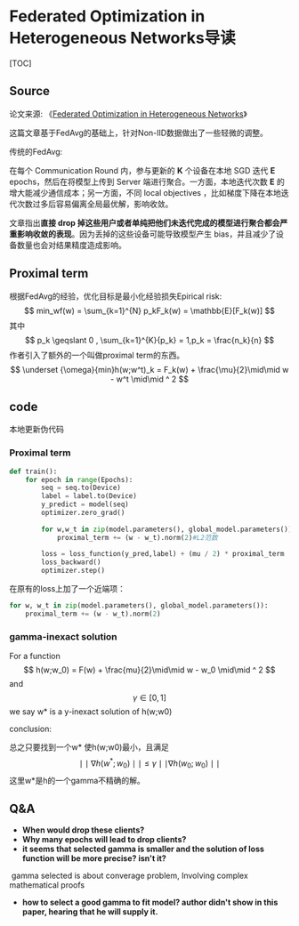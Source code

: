 # Federated Optimization in Heterogeneous Networks导读

[TOC]

## Source

论文来源: 《[Federated Optimization in Heterogeneous Networks](https://link.zhihu.com/?target=https%3A//arxiv.org/abs/1812.06127)》

这篇文章基于FedAvg的基础上，针对Non-IID数据做出了一些轻微的调整。

传统的FedAvg:

在每个 Communication Round 内，参与更新的 **K** 个设备在本地 SGD 迭代 **E** epochs，然后在将模型上传到 Server 端进行聚合。一方面，本地迭代次数 **E** 的增大能减少通信成本；另一方面，不同 local objectives ，比如梯度下降在本地迭代次数过多后容易偏离全局最优解，影响收敛。

文章指出**直接 drop 掉这些用户或者单纯把他们未迭代完成的模型进行聚合都会严重影响收敛的表现**。因为丢掉的这些设备可能导致模型产生 bias，并且减少了设备数量也会对结果精度造成影响。



## Proximal term

根据FedAvg的经验，优化目标是最小化经验损失Epirical risk:
$$
min_wf(w) = \sum_{k=1}^{N} p_kF_k(w) = \mathbb{E}[F_k(w)]
$$
其中
$$
p_k \geqslant 0 , \sum_{k=1}^{K}{p_k} = 1,p_k = \frac{n_k}{n}
$$
作者引入了额外的一个叫做proximal term的东西。
$$
\underset {\omega}{min}h(w;w^t)_k = F_k(w) + \frac{\mu}{2}\mid\mid w - w^t \mid\mid ^ 2
$$

## code

本地更新伪代码

### Proximal term

```python
def train():
    for epoch in range(Epochs):
        seq = seq.to(Device)
        label = label.to(Device)
        y_predict = model(seq)
        optimizer.zero_grad()
        
        for w,w_t in zip(model.parameters(), global_model.parameters()):
            proximal_term += (w - w_t).norm(2)#L2范数
        
        loss = loss_function(y_pred,label) + (mu / 2) * proximal_term
        loss_backward()
        optimizer.step()
```

在原有的loss上加了一个近端项：

```python
for w, w_t in zip(model.parameters(), global_model.parameters()):
    proximal_term += (w - w_t).norm(2)
```

### gamma-inexact solution

For a function 
$$
h(w;w_0) = F(w) + \frac{mu}{2}\mid\mid w - w_0 \mid\mid ^ 2
$$
and
$$
\gamma \in [0,1]
$$
we say w* is a y-inexact solution of h(w;w0)

conclusion:

总之只要找到一个w*  使h(w;w0)最小，且满足
$$
\mid\mid \nabla h(w^*;w_0) \mid \mid \leqslant \gamma \mid\mid \nabla h(w_0;w_0) \mid\mid
$$
这里w*是h的一个gamma不精确的解。



## Q&A

- **When would  drop these clients?**
- **Why many epochs will lead to drop clients?**
- **it seems that selected gamma is smaller and the solution of loss function will be more precise? isn't it?**

​		gamma selected is about converage problem, Involving complex mathematical proofs

- **how to select a good gamma to fit model? author didn't show in this paper, hearing that he will supply it.**

​		
